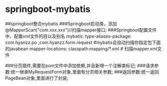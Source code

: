 # springboot-mybatis
##springboot整合mybatis
###Springboot启动类，添加@MapperScan("com.xxx.xxx")//扫描mapper接口;
###Springboot配置文件中，配置xml文件的目以及别名
  mybatis:
    type-aliases-package: com.hyanzz.po ,com.hyanzz.form.request #mybatis会自动扫描你指定包下面的javabean
    mapper-locations: classpath:mapping/*.xml  # 扫描mapper.xml文件

###分页插件,需要在pom文件中添加依赖,并且新增一个注解类标记;
###请求参数:统一继承MyRequestForm对象,里面有分页相关参数;
###返回参数:统一返回PageBean对象,里面进行了封装;
